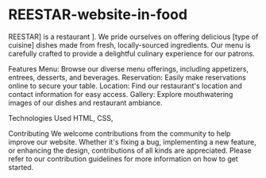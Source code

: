 # REESTAR-website-in-food
REESTAR] is a restaurant ]. We pride ourselves on offering delicious [type of cuisine] dishes made from fresh, locally-sourced ingredients. Our menu is carefully crafted to provide a delightful culinary experience for our patrons.

Features
Menu: Browse our diverse menu offerings, including appetizers, entrees, desserts, and beverages.
Reservation: Easily make reservations online to secure your table.
Location: Find our restaurant's location and contact information for easy access.
Gallery: Explore mouthwatering images of our dishes and restaurant ambiance.

Technologies Used
 HTML, CSS,

Contributing
We welcome contributions from the community to help improve our website. Whether it's fixing a bug, implementing a new feature, or enhancing the design, contributions of all kinds are appreciated. Please refer to our contribution guidelines for more information on how to get started.


